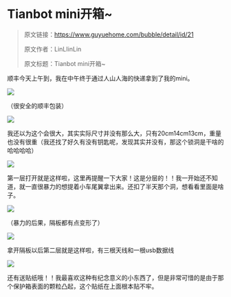 # Tianbot mini开箱~

> 原文链接：https://www.guyuehome.com/bubble/detail/id/21
>
> 原文作者：LinLIinLin
>
> 原文标题：Tianbot mini开箱~


顺丰今天上午到，我在中午终于通过人山人海的快递拿到了我的mini。

![](https://tianbot-pic.oss-cn-beijing.aliyuncs.com/tianbot/202109281646407.webp)

（很安全的顺丰包装）

![](https://tianbot-pic.oss-cn-beijing.aliyuncs.com/tianbot/202109281646264.webp)

我还以为这个会很大，其实实际尺寸并没有那么大，只有20cm14cm13cm，重量也没有很重（我还找了好久有没有钥匙呢，发现其实并没有，那这个锁洞是干啥的哈哈哈哈）

![](https://tianbot-pic.oss-cn-beijing.aliyuncs.com/tianbot/202109281646410.webp)

第一层打开就是这样啦，这里再提醒一下大家！这是分层的！！我一开始还不知道，就一直很暴力的想提着小车尾翼拿出来。还扣了半天那个洞，想看看里面是啥子。

![](https://tianbot-pic.oss-cn-beijing.aliyuncs.com/tianbot/202109281646097.webp)

（暴力的后果，隔板都有点变形了）

![](https://tianbot-pic.oss-cn-beijing.aliyuncs.com/tianbot/202109281646383.webp)

拿开隔板以后第二层就是这样啦，有三根天线和一根usb数据线

![](https://tianbot-pic.oss-cn-beijing.aliyuncs.com/tianbot/202109281646383.webp)

还有送贴纸哦！！我最喜欢这种有纪念意义的小东西了，但是非常可惜的是由于那个保护箱表面的颗粒凸起，这个贴纸在上面根本贴不牢。
